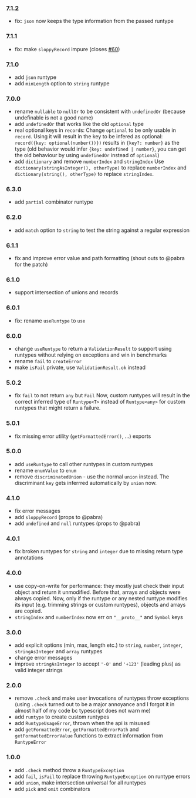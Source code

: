 ### 7.1.2

- fix: `json` now keeps the type information from the passed runtype

### 7.1.1

- fix: make `sloppyRecord` impure (closes [#60](https://github.com/hoeck/simple-runtypes/issues/60))

### 7.1.0

- add `json` runtype
- add `minLength` option to `string` runtype

### 7.0.0

- rename `nullable` to `nullOr` to be consistent with `undefinedOr`
  (because undefinable is not a good name)
- add `undefinedOr` that works like the old `optional` type
- real optional keys in `record`s:
  Change `optional` to be only usable in `record`.
  Using it will result in the key to be infered as optional:
  `record({key: optional(number())})` results in `{key?: number}` as the type
  (old behavior would infer `{key: undefined | number}`, you can get the old
  behaviour by using `undefinedOr` instead of `optional`)
- add `dictionary` and remove `numberIndex` and `stringIndex`
  Use `dictionary(stringAsInteger(), otherType)` to replace `numberIndex` and
  `dictionary(string(), otherType)` to replace `stringIndex`.

### 6.3.0

- add `partial` combinator runtype

### 6.2.0

- add `match` option to `string` to test the string against a regular expression

### 6.1.1

- fix and improve error value and path formatting (shout outs to @pabra for the patch)

### 6.1.0

- support intersection of unions and records

### 6.0.1

- fix: rename `useRuntype` to `use`

### 6.0.0

- change `useRuntype` to return a `ValidationResult` to support using runtypes
  without relying on exceptions and win in benchmarks
- rename `fail` to `createError`
- make `isFail` private, use `ValidationResult.ok` instead

### 5.0.2

- fix `fail` to not return `any` but `Fail`
  Now, custom runtypes will result in the correct inferred type of
  `Runtype<T>` instead of `Runtype<any>` for custom runtypes that might return
  a failure.

### 5.0.1

- fix missing error utility (`getFormattedError()`, ...) exports

### 5.0.0

- add `useRuntype` to call other runtypes in custom runtypes
- rename `enumValue` to `enum`
- remove `discriminatedUnion` - use the normal `union` instead.
  The discriminant `key` gets inferrred automatically by `union` now.

### 4.1.0

- fix error messages
- add `sloppyRecord` (props to @pabra)
- add `undefined` and `null` runtypes (props to @pabra)

### 4.0.1

- fix broken runtypes for `string` and `integer` due to missing return type annotations

### 4.0.0

- use copy-on-write for performance: they mostly just check their
  input object and return it unmodified.
  Before that, arrays and objects were always copied.
  Now, only if the runtype or any nested runtype modifies its input
  (e.g. trimming strings or custom runtypes), objects and arrays are copied.
- `stringIndex` and `numberIndex` now err on `"__proto__"` and `Symbol` keys

### 3.0.0

- add explicit options (min, max, length etc.) to `string`, `number`, `integer`, `stringAsInteger` and `array` runtypes
- change error messages
- improve `stringAsInteger` to accept `'-0'` and `'+123'` (leading plus) as valid integer strings

### 2.0.0

- remove `.check` and make user invocations of runtypes throw exceptions
  (using `.check` turned out to be a major annoyance and I forgot it in almost
  half of my code bc typescript does not warn me)
- add `runtype` to create custom runtypes
- add `RuntypeUsageError`, thrown when the api is misused
- add `getFormattedError`, `getFormattedErrorPath` and
  `getFormattedErrorValue` functions to extract information from
  `RuntypeError`

### 1.0.0

- add `.check` method throw a `RuntypeException`
- add `fail`, `isFail` to replace throwing `RuntypeException` on runtype errors
- add `union`, make intersection universal for all runtypes
- add `pick` and `omit` combinators
